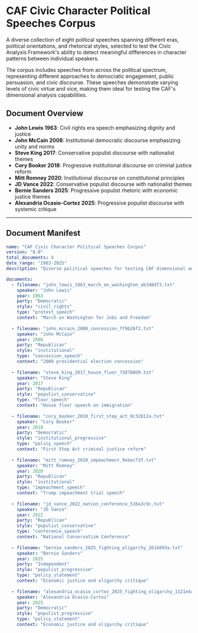# CAF Civic Character Political Speeches Corpus

A diverse collection of eight political speeches spanning different eras, political orientations, and rhetorical styles, selected to test the Civic Analysis Framework's ability to detect meaningful differences in character patterns between individual speakers.

The corpus includes speeches from across the political spectrum, representing different approaches to democratic engagement, public persuasion, and civic discourse. These speeches demonstrate varying levels of civic virtue and vice, making them ideal for testing the CAF's dimensional analysis capabilities.

## Document Overview

- **John Lewis 1963**: Civil rights era speech emphasizing dignity and justice
- **John McCain 2008**: Institutional democratic discourse emphasizing unity and norms
- **Steve King 2017**: Conservative populist discourse with nationalist themes
- **Cory Booker 2018**: Progressive institutional discourse on criminal justice reform
- **Mitt Romney 2020**: Institutional discourse on constitutional principles
- **JD Vance 2022**: Conservative populist discourse with nationalist themes
- **Bernie Sanders 2025**: Progressive populist rhetoric with economic justice themes
- **Alexandria Ocasio-Cortez 2025**: Progressive populist discourse with systemic critique

---

## Document Manifest

```yaml
name: "CAF Civic Character Political Speeches Corpus"
version: "8.0"
total_documents: 8
date_range: "1963-2025"
description: "Diverse political speeches for testing CAF dimensional analysis"

documents:
  - filename: "john_lewis_1963_march_on_washington_ab348df3.txt"
    speaker: "John Lewis"
    year: 1963
    party: "Democratic"
    style: "civil_rights"
    type: "protest_speech"
    context: "March on Washington for Jobs and Freedom"
    
  - filename: "john_mccain_2008_concession_ff9b26f2.txt"
    speaker: "John McCain"
    year: 2008
    party: "Republican"
    style: "institutional"
    type: "concession_speech"
    context: "2008 presidential election concession"
    
  - filename: "steve_king_2017_house_floor_738780d9.txt"
    speaker: "Steve King"
    year: 2017
    party: "Republican"
    style: "populist_conservative"
    type: "floor_speech"
    context: "House floor speech on immigration"
    
  - filename: "cory_booker_2018_first_step_act_0c32812a.txt"
    speaker: "Cory Booker"
    year: 2018
    party: "Democratic"
    style: "institutional_progressive"
    type: "policy_speech"
    context: "First Step Act criminal justice reform"
    
  - filename: "mitt_romney_2020_impeachment_9ebec73f.txt"
    speaker: "Mitt Romney"
    year: 2020
    party: "Republican"
    style: "institutional"
    type: "impeachment_speech"
    context: "Trump impeachment trial speech"
    
  - filename: "jd_vance_2022_natcon_conference_516a3c9c.txt"
    speaker: "JD Vance"
    year: 2022
    party: "Republican"
    style: "populist_conservative"
    type: "conference_speech"
    context: "National Conservatism Conference"
    
  - filename: "bernie_sanders_2025_fighting_oligarchy_261b893a.txt"
    speaker: "Bernie Sanders"
    year: 2025
    party: "Independent"
    style: "populist_progressive"
    type: "policy_statement"
    context: "Economic justice and oligarchy critique"
    
  - filename: "alexandria_ocasio_cortez_2025_fighting_oligarchy_1121e4ae.txt"
    speaker: "Alexandria Ocasio-Cortez"
    year: 2025
    party: "Democratic"
    style: "populist_progressive"
    type: "policy_statement"
    context: "Economic justice and oligarchy critique"
```
